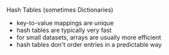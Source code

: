 Hash Tables (sometimes Dictionaries)

- key-to-value mappings are unique
- hash tables are typically very fast
- for small datasets, arrays are usually more efficient
- hash tables don't order entries in a predictable way
